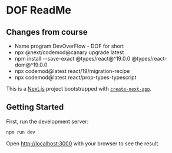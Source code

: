# DOF ReadMe

## Changes from course

- Name program DevOverFlow - DOF for short
- npx @next/codemod@canary upgrade latest
- npm install --save-exact @types/react@^19.0.0 @types/react-dom@^19.0.0
- npx codemod@latest react/19/migration-recipe
- npx codemod@latest react/prop-types-typescript

This is a [Next.js](https://nextjs.org) project bootstrapped with [`create-next-app`](https://nextjs.org/docs/app/api-reference/cli/create-next-app).

## Getting Started

First, run the development server:

```bash
npm run dev

```

Open [http://localhost:3000](http://localhost:3000) with your browser to see the result.
